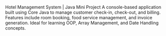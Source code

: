 Hotel Management System | Java Mini Project
A console-based application built using Core Java to manage customer check-in, check-out, and billing.
Features include room booking, food service management, and invoice generation. Ideal for learning OOP, Array Management, and Date Handling concepts.
